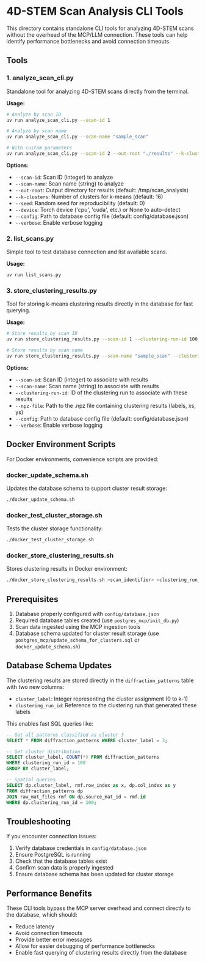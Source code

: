 # 4D-STEM Scan Analysis CLI Tools

This directory contains standalone CLI tools for analyzing 4D-STEM scans without the overhead of the MCP/LLM connection. These tools can help identify performance bottlenecks and avoid connection timeouts.

## Tools

### 1. analyze_scan_cli.py

Standalone tool for analyzing 4D-STEM scans directly from the terminal.

**Usage:**
```bash
# Analyze by scan ID
uv run analyze_scan_cli.py --scan-id 1

# Analyze by scan name
uv run analyze_scan_cli.py --scan-name "sample_scan"

# With custom parameters
uv run analyze_scan_cli.py --scan-id 2 --out-root "./results" --k-clusters 8 --device "cpu"
```

**Options:**
- `--scan-id`: Scan ID (integer) to analyze
- `--scan-name`: Scan name (string) to analyze
- `--out-root`: Output directory for results (default: /tmp/scan_analysis)
- `--k-clusters`: Number of clusters for k-means (default: 16)
- `--seed`: Random seed for reproducibility (default: 0)
- `--device`: Torch device ('cpu', 'cuda', etc.) or None to auto-detect
- `--config`: Path to database config file (default: config/database.json)
- `--verbose`: Enable verbose logging

### 2. list_scans.py

Simple tool to test database connection and list available scans.

**Usage:**
```bash
uv run list_scans.py
```

### 3. store_clustering_results.py

Tool for storing k-means clustering results directly in the database for fast querying.

**Usage:**
```bash
# Store results by scan ID
uv run store_clustering_results.py --scan-id 1 --clustering-run-id 100 --npz-file "/path/to/results.npz"

# Store results by scan name
uv run store_clustering_results.py --scan-name "sample_scan" --clustering-run-id 101 --npz-file "./cluster_results.npz"
```

**Options:**
- `--scan-id`: Scan ID (integer) to associate with results
- `--scan-name`: Scan name (string) to associate with results
- `--clustering-run-id`: ID of the clustering run to associate with these results
- `--npz-file`: Path to the .npz file containing clustering results (labels, xs, ys)
- `--config`: Path to database config file (default: config/database.json)
- `--verbose`: Enable verbose logging

## Docker Environment Scripts

For Docker environments, convenience scripts are provided:

### docker_update_schema.sh

Updates the database schema to support cluster result storage:
```bash
./docker_update_schema.sh
```

### docker_test_cluster_storage.sh

Tests the cluster storage functionality:
```bash
./docker_test_cluster_storage.sh
```

### docker_store_clustering_results.sh

Stores clustering results in Docker environment:
```bash
./docker_store_clustering_results.sh <scan_identifier> <clustering_run_id> <npz_file_path> [config_path]
```

## Prerequisites

1. Database properly configured with `config/database.json`
2. Required database tables created (use `postgres_mcp/init_db.py`)
3. Scan data ingested using the MCP ingestion tools
4. Database schema updated for cluster result storage (use `postgres_mcp/update_schema_for_clusters.sql` or `docker_update_schema.sh`)

## Database Schema Updates

The clustering results are stored directly in the `diffraction_patterns` table with two new columns:
- `cluster_label`: Integer representing the cluster assignment (0 to k-1)
- `clustering_run_id`: Reference to the clustering run that generated these labels

This enables fast SQL queries like:
```sql
-- Get all patterns classified as cluster 3
SELECT * FROM diffraction_patterns WHERE cluster_label = 3;

-- Get cluster distribution
SELECT cluster_label, COUNT(*) FROM diffraction_patterns 
WHERE clustering_run_id = 100 
GROUP BY cluster_label;

-- Spatial queries
SELECT dp.cluster_label, rmf.row_index as x, dp.col_index as y
FROM diffraction_patterns dp
JOIN raw_mat_files rmf ON dp.source_mat_id = rmf.id
WHERE dp.clustering_run_id = 100;
```

## Troubleshooting

If you encounter connection issues:
1. Verify database credentials in `config/database.json`
2. Ensure PostgreSQL is running
3. Check that the database tables exist
4. Confirm scan data is properly ingested
5. Ensure database schema has been updated for cluster storage

## Performance Benefits

These CLI tools bypass the MCP server overhead and connect directly to the database, which should:
- Reduce latency
- Avoid connection timeouts
- Provide better error messages
- Allow for easier debugging of performance bottlenecks
- Enable fast querying of clustering results directly from the database